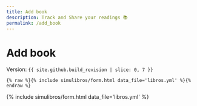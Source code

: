 ```yaml
---
title: Add book
description: Track and Share your readings 📚
permalink: /add_book
---
```


# Add book

Version: `{{ site.github.build_revision | slice: 0, 7 }}`

```liquid
{% raw %}{% include simulibros/form.html data_file='libros.yml' %}{% endraw %}
```

{% include simulibros/form.html data_file='libros.yml' %}

